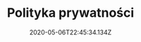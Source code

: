 ---
title: "Polityka prywatności"
date: 2020-05-06T22:45:34.134Z
description: "Polityka prywatności | Kancelaria Notarialna Anna Grygowicz-Haberek Notariusz"
---